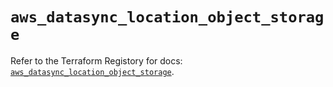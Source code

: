 # `aws_datasync_location_object_storage`

Refer to the Terraform Registory for docs: [`aws_datasync_location_object_storage`](https://registry.terraform.io/providers/hashicorp/aws/4.67.0/docs/resources/datasync_location_object_storage).

